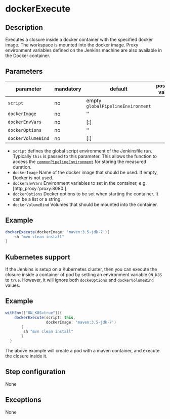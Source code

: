 # dockerExecute

## Description

Executes a closure inside a docker container with the specified docker image. 
The workspace is mounted into the docker image.
Proxy environment variables defined on the Jenkins machine are also available in the Docker container.

## Parameters

| parameter          | mandatory | default                           | possible values            |
| -------------------|-----------|-----------------------------------|----------------------------|
| `script`      | no        | empty `globalPipelineEnvironment`                                |                            |
| `dockerImage`      | no        | ''                                |                            |
| `dockerEnvVars`    | no        | [:]                               |                            |
| `dockerOptions`    | no        | ''                                |                            |
| `dockerVolumeBind` | no        | [:]                               |                            |

* `script` defines the global script environment of the Jenkinsfile run. Typically `this` is passed to this parameter. This allows the function to access the [`commonPipelineEnvironment`](commonPipelineEnvironment.md) for storing the measured duration.
* `dockerImage` Name of the docker image that should be used. If empty, Docker is not used.
* `dockerEnvVars` Environment variables to set in the container, e.g. [http_proxy:'proxy:8080']
* `dockerOptions` Docker options to be set when starting the container. It can be a list or a string.
* `dockerVolumeBind` Volumes that should be mounted into the container.


## Example

```groovy
dockerExecute(dockerImage: 'maven:3.5-jdk-7'){
    sh "mvn clean install"
}
```

## Kubernetes support
If the Jenkins is setup on a Kubernetes cluster, then you can execute the closure inside a container of pod by setting an environment variable `ON_K8S` to `true`. However, it will ignore both `dockeOptions` and `dockerVolumeBind` values.

## Example

```groovy
withEnv(["ON_K8S=true"]){
    dockerExecute(script: this, 
                  dockerImage: 'maven:3.5-jdk-7')
       {
        sh "mvn clean install"
       }
  }
```

The above example will create a pod with a maven container, and execute the closure inside it. 

## Step configuration
None

## Exceptions

None


